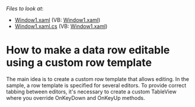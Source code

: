 <!-- default file list -->
*Files to look at*:

* [Window1.xaml](./CS/DXGridTest/Window1.xaml) (VB: [Window1.xaml](./VB/DXGridTest/Window1.xaml))
* [Window1.xaml.cs](./CS/DXGridTest/Window1.xaml.cs) (VB: [Window1.xaml](./VB/DXGridTest/Window1.xaml))
<!-- default file list end -->
# How to make a data row editable using a custom row template


<p>The main idea is to create a custom row template that allows editing. In the sample, a row template is specified for several editors. To provide correct tabbing between editors, it's necessary to create a custom TableView where you override OnKeyDown and OnKeyUp methods.</p>

<br/>


